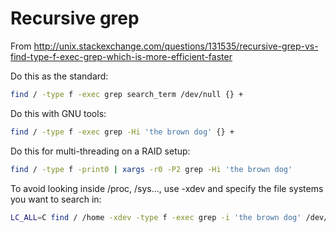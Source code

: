 Recursive grep
==============

From <http://unix.stackexchange.com/questions/131535/recursive-grep-vs-find-type-f-exec-grep-which-is-more-efficient-faster>

Do this as the standard:

```bash
find / -type f -exec grep search_term /dev/null {} +
```

Do this with GNU tools:

```bash
find / -type f -exec grep -Hi 'the brown dog' {} +
```

Do this for multi-threading on a RAID setup:

```bash
find / -type f -print0 | xargs -r0 -P2 grep -Hi 'the brown dog'
```

To avoid looking inside /proc, /sys..., use -xdev and specify the file systems you want to search in:

```bash
LC_ALL=C find / /home -xdev -type f -exec grep -i 'the brown dog' /dev/null {} +
```		
